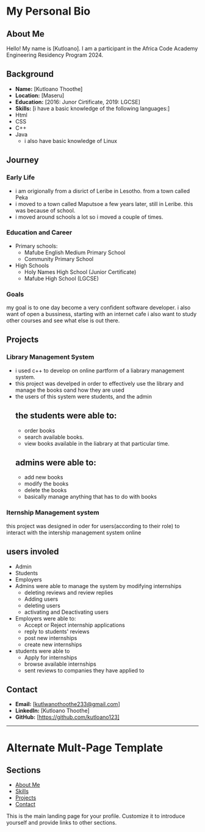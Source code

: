 # My Personal Bio

## About Me
Hello! My name is [Kutloano]. I am a participant in the Africa Code Academy Engineering Residency Program 2024.

## Background
- **Name:** [Kutloano Thoothe]
- **Location:** [Maseru]
- **Education:** [2016: Junor Cirtificate, 2019: LGCSE]
- **Skills:** [i have a basic knowledge of the following languages:]
- Html
- CSS
-  C++
- Java
  * i also have basic knowledge of Linux
## Journey
### Early Life
- i am origionally from a disrict of Leribe in Lesotho. from a town called Peka
- i moved to a town called Maputsoe a few years later, still in Leribe. this was because of school.
- i moved around schools a lot so i moved a couple of times.

### Education and Career
- Primary schools:
  * Mafube English Medium Primary School
  * Community Primary School
- High Schools
  * Holy Names High School (Junior Certificate)
  * Mafube High School (LGCSE)

### Goals
my goal is to one day become a very confident software developer. i also want of open a bussiness, starting with an internet cafe
i also want to study other courses and see what else is out there.

## Projects
### Library Management System
* i used c++ to develop on online partform of a liabrary management system.
* this project was develped in order to effectively use the library and manage the books oand how they are used
* the users of this system were students, and the admin
  ## the students were able to: 
  - order books
  - search available books.
  - view books available in the liabrary at that particular time.
  ## admins were able to:
  - add new books
  - modify the books
  - delete the books
  - basically manage anything that has to do with books
### Iternship Management system
this project was designed in oder for users(according to their role) to interact with the intership management system online
## users involed
- Admin
- Students
- Employers
- Admins were able to manage the system by modifying internships
  * deleting reviews and review replies
  * Adding users
  * deleting users
  * activating and Deactivating users
- Employers were able to:
  * Accept or Reject internship applications
  * reply to students' reviews
  * post new internships
  * create new internships
- students were able to
  * Apply for internships
  * browse available internships
  * sent reviews to companies they have applied to

## Contact
- **Email:** [kutlwanothoothe233@gmail.com]
- **LinkedIn:** [Kutloano Thoothe]
- **GitHub:** [https://github.com/kutloano123]

---

# Alternate Mult-Page Template

## Sections

- [About Me](about.md)
- [Skills](skills.md)
- [Projects](projects/index.md)
- [Contact](contact.md)

This is the main landing page for your profile. Customize it to introduce yourself and provide links to other sections.
